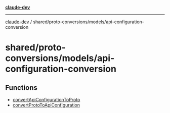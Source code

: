 [**claude-dev**](../../../../README.md)

***

[claude-dev](../../../../README.md) / shared/proto-conversions/models/api-configuration-conversion

# shared/proto-conversions/models/api-configuration-conversion

## Functions

- [convertApiConfigurationToProto](functions/convertApiConfigurationToProto.md)
- [convertProtoToApiConfiguration](functions/convertProtoToApiConfiguration.md)
